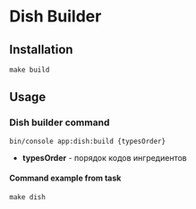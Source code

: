 # Dish Builder

## Installation
```
make build
```
## Usage

### Dish builder command

```
bin/console app:dish:build {typesOrder}
```
* **typesOrder** - порядок кодов ингредиентов
#### Command example from task
```
make dish
```